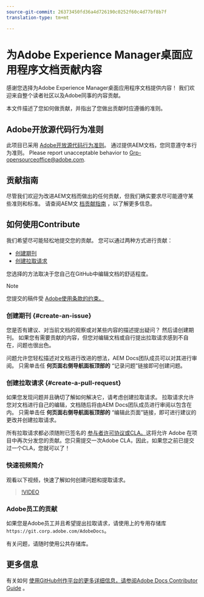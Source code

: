 ```yaml
---
source-git-commit: 26373450fd36a4d726190c0252f60c4d77bf8b7f
translation-type: tm+mt

---
```

# 为Adobe Experience Manager桌面应用程序文档贡献内容

感谢您选择为Adobe Experience Manager桌面应用程序文档提供内容！ 我们欢迎来自整个读者社区以及Adobe同事的内容贡献。

本文件描述了您如何做贡献，并指出了您做出贡献时应遵循的准则。

## Adobe开放源代码行为准则

此项目已采用 [Adobe开放源代码行为准则](code-of-conduct.md)。 通过提供AEM文档，您同意遵守本行为准则。 Please report unacceptable behavior to [Grp-opensourceoffice@adobe.com](mailto:Grp-opensourceoffice@adobe.com).

## 贡献指南

尽管我们欢迎为改进AEM文档而做出的任何贡献，但我们确实要求尽可能遵守某些准则和标准。 请查阅AEM文 [档贡献指南](guidelines.md) ，以了解更多信息。

## 如何使用Contribute

我们希望尽可能轻松地提交您的贡献。 您可以通过两种方式进行贡献：

* [创建期刊](#create-an-issue)
* [创建拉取请求](#create-a-pull-request)

您选择的方法取决于您自己在GitHub中编辑文档的舒适程度。

>[!NOTE]
>
>您提交的稿件受 [Adobe使用条款的约束。](https://www.adobe.com/legal/terms.html)

### 创建期刊 {#create-an-issue}

您是否有建议、对当前文档的观察或对某些内容的描述提出疑问？ 然后请创建期刊。 如果您有需要贡献的内容，但您对编辑文档或自行提出拉取请求感到不自在，问题也很出色。

问题允许您轻松描述对文档进行改进的想法，AEM Docs团队成员可以对其进行审阅。 只需单击任 **何页面右侧导航面板顶部的** “记录问题”链接即可创建问题。

### 创建拉取请求 {#create-a-pull-request}

如果您发现问题并且确切了解如何解决它，请考虑创建拉取请求。 拉取请求允许您对文档进行自己的编辑，文档随后将由AEM Docs团队成员进行审阅以包含在内。 只需单击任 **何页面右侧导航面板顶部的** “编辑此页面”链接，即可进行建议的更改并创建拉取请求。

所有拉取请求都必须随附已签名的 [参与者许可协议或CLA。](https://opensource.adobe.com/cla.html)这将允许 Adobe 在项目中再次分发您的贡献。您只需提交一次Adobe CLA，因此，如果您之前已提交过一个CLA，您就可以了！

### 快速视频简介

观看以下视频，快速了解如何创建问题和提取请求。

>[!VIDEO](https://video.tv.adobe.com/v/27069)

### Adobe员工的贡献

如果您是Adobe员工并且希望提出拉取请求，请使用上的专用存储库 `https://git.corp.adobe.com/AdobeDocs`。

有关问题，请随时使用公共存储库。

## 更多信息

有关如何 [使用GitHub创作平台的更多详细信息，请参阅Adobe Docs Contributor Guide](https://docs.adobe.com/help/en/contributor/contributor-guide/introduction.html) 。